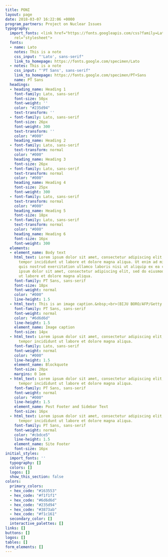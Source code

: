 ```yaml
---
title: PONI
layout: page
date: 2018-03-07 16:22:06 +0000
program_partners: Project on Nuclear Issues
typography:
  import_fonts: <link href="https://fonts.googleapis.com/css?family=Lato:300,400,700|PT+Sans"
    rel="stylesheet">
  fonts:
  - name: Lato
    notes: This is a note
    css_input: "'Lato', sans-serif"
    link_to_homepage: https://fonts.google.com/specimen/Lato
  - notes: This is a note
    css_input: "'PT Sans', sans-serif"
    link_to_homepage: https://fonts.google.com/specimen/PT+Sans
    name: PT Sans
  headings:
  - heading_name: Heading 1
    font-family: Lato, sans-serif
    font-size: 50px
    font-weight: ''
    color: "#235d94"
    text-transform: ''
  - font-family: Lato, sans-serif
    font-size: 26px
    font-weight: 300
    text-transform: ''
    color: "#000"
    heading_name: Heading 2
  - font-family: Lato, sans-serif
    text-transform: normal
    color: "#000"
    heading_name: Heading 3
    font-size: 26px
  - font-family: Lato, sans-serif
    text-transform: normal
    color: "#000"
    heading_name: Heading 4
    font-size: 25px
    font-weight: 300
  - font-family: Lato, sans-serif
    text-transform: normal
    color: "#000"
    heading_name: Heading 5
    font-size: 18px
  - font-family: Lato, sans-serif
    text-transform: normal
    color: "#000"
    heading_name: Heading 6
    font-size: 16px
    font-weight: 300
  elements:
  - element_name: Body text
    html_text: Lorem ipsum dolor sit amet, consectetur adipiscing elit, sed do eiusmod
      tempor incididunt ut labore et dolore magna aliqua. Ut enim ad minim veniam,
      quis nostrud exercitation ullamco laboris nisi ut aliquip ex ea commodo consequat.<br><br>Lorem
      ipsum dolor sit amet, consectetur adipiscing elit, sed do eiusmod tempor incididunt
      ut labore et dolore magna aliqua.
    font-family: PT Sans, sans-serif
    font-size: 18px
    font-weight: normal
    color: "#000"
    line-height: 1.5
  - html_text: This is an image caption.&nbsp;<br>(BIJU BORO/AFP/Getty Images)
    font-family: PT Sans, sans-serif
    font-weight: normal
    color: "#6d6d6d"
    line-height: 1.5
    element_name: Image caption
    font-size: 14px
  - html_text: Lorem ipsum dolor sit amet, consectetur adipiscing elit, sed do eiusmod
      tempor incididunt ut labore et dolore magna aliqua.
    font-family: Lato, sans-serif
    font-weight: normal
    color: "#000"
    line-height: 1.5
    element_name: Blockquote
    font-size: 20px
    margins: 0 1em
  - html_text: Lorem ipsum dolor sit amet, consectetur adipiscing elit, sed do eiusmod
      tempor incididunt ut labore et dolore magna aliqua.
    font-family: PT Sans, sans-serif
    font-weight: normal
    color: "#000"
    line-height: 1.5
    element_name: Post Footer and Sidebar Text
    font-size: 16px
  - html_text: Lorem ipsum dolor sit amet, consectetur adipiscing elit, sed do eiusmod
      tempor incididunt ut labore et dolore magna aliqua.
    font-family: PT Sans, sans-serif
    font-weight: normal
    color: "#cbdce5"
    line-height: 1.5
    element_name: Site Footer
    font-size: 16px
initial_styles:
  import_fonts: ''
  typography: []
  colors: []
  logos: []
  show_this_section: false
colors:
  primary_colors:
  - hex_code: "#163553"
  - hex_code: "#f1f1f1"
  - hex_code: "#6d6d6d"
  - hex_code: "#235d94"
  - hex_code: "#3873ab"
  - hex_code: "#f1c161"
  secondary_color: []
  interactive_palettes: []
links: []
buttons: []
logos: []
tables: []
form_elements: []
---
```

